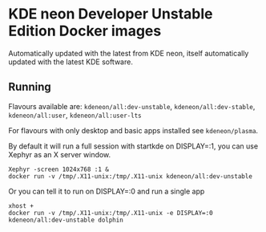 # KDE neon Developer Unstable Edition Docker images

Automatically updated with the latest from KDE neon, itself automatically updated with the latest KDE software.

## Running

Flavours available are: `kdeneon/all:dev-unstable`, `kdeneon/all:dev-stable`, `kdeneon/all:user`, `kdeneon/all:user-lts`

For flavours with only desktop and basic apps installed see `kdeneon/plasma`.

By default it will run a full session with startkde on DISPLAY=:1, you can use Xephyr as an X server window.

```
Xephyr -screen 1024x768 :1 &
docker run -v /tmp/.X11-unix:/tmp/.X11-unix kdeneon/all:dev-unstable
```

Or you can tell it to run on DISPLAY=:0 and run a single app

```
xhost +
docker run -v /tmp/.X11-unix:/tmp/.X11-unix -e DISPLAY=:0 kdeneon/all:dev-unstable dolphin
```
